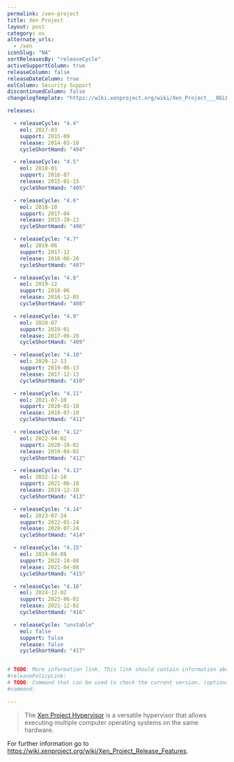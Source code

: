```yaml
---
permalink: /xen-project
title: Xen Project
layout: post
category: os
alternate_urls:
  - /xen
iconSlug: "NA"
sortReleasesBy: "releaseCycle"
activeSupportColumn: true
releaseColumn: false
releaseDateColumn: true
eolColumn: Security Support
discontinuedColumn: false
changelogTemplate: "https://wiki.xenproject.org/wiki/Xen_Project___RELEASE_CYCLE___Release_Notes"

releases:

  - releaseCycle: "4.4"
    eol: 2017-03
    support: 2015-09
    release: 2014-03-10
    cycleShortHand: "404"

  - releaseCycle: "4.5"
    eol: 2018-01
    support: 2016-07
    release: 2015-01-15
    cycleShortHand: "405"

  - releaseCycle: "4.6"
    eol: 2018-10
    support: 2017-04
    release: 2015-10-13
    cycleShortHand: "406"

  - releaseCycle: "4.7"
    eol: 2019-06
    support: 2017-12
    release: 2016-06-20
    cycleShortHand: "407"

  - releaseCycle: "4.8"
    eol: 2019-12
    support: 2018-06
    release: 2016-12-05
    cycleShortHand: "408"

  - releaseCycle: "4.9"
    eol: 2020-07
    support: 2019-01
    release: 2017-06-28
    cycleShortHand: "409"

  - releaseCycle: "4.10"
    eol: 2020-12-13
    support: 2019-06-13
    release: 2017-12-13
    cycleShortHand: "410"

  - releaseCycle: "4.11"
    eol: 2021-07-10
    support: 2020-01-10
    release: 2018-07-10
    cycleShortHand: "411"

  - releaseCycle: "4.12"
    eol: 2022-04-02
    support: 2020-10-02
    release: 2019-04-02
    cycleShortHand: "412"

  - releaseCycle: "4.13"
    eol: 2022-12-18
    support: 2021-06-18
    release: 2019-12-18
    cycleShortHand: "413"

  - releaseCycle: "4.14"
    eol: 2023-07-24
    support: 2022-01-24
    release: 2020-07-24
    cycleShortHand: "414"

  - releaseCycle: "4.15"
    eol: 2024-04-08
    support: 2022-10-08
    release: 2021-04-08
    cycleShortHand: "415"

  - releaseCycle: "4.16"
    eol: 2024-12-02
    support: 2023-06-02
    release: 2021-12-02
    cycleShortHand: "416"

  - releaseCycle: "unstable"
    eol: false
    support: false
    release: false
    cycleShortHand: "417"


# TODO: More information link. This link should contain information about the release policy and schedule
#releasePolicyLink:
# TODO: Command that can be used to check the current version. (optional)
#command:

---
```

> The [Xen Project Hypervisor](https://xenproject.org/) is a versatile hypervisor
> that allows executing multiple computer operating systems on the same
> hardware.

For further information go to <https://wiki.xenproject.org/wiki/Xen_Project_Release_Features>.
